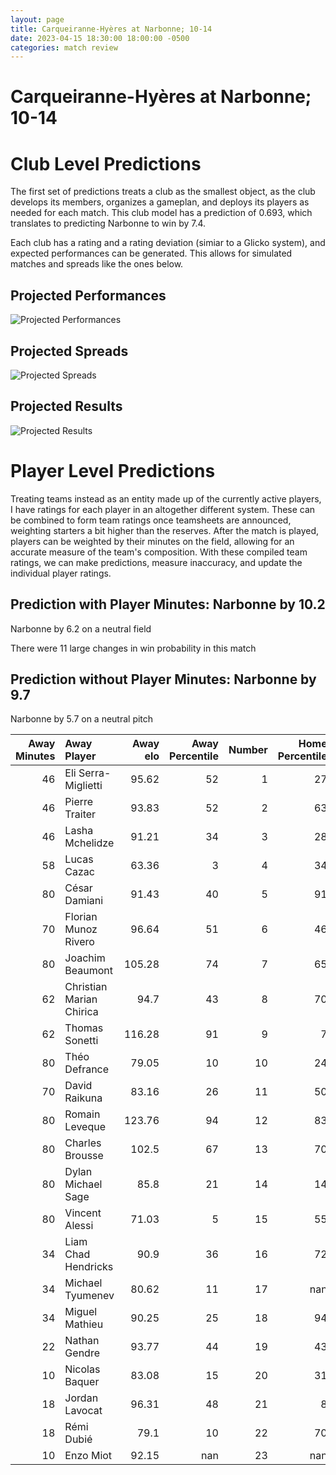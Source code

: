 ```yaml
---  
layout: page  
title: Carqueiranne-Hyères at Narbonne; 10-14  
date: 2023-04-15 18:30:00 18:00:00 -0500  
categories: match review  
---
```

# Carqueiranne-Hyères at Narbonne; 10-14

# Club Level Predictions


The first set of predictions treats a club as the smallest object, as the club develops its members, organizes a gameplan, and deploys its players as needed for each match. This club model has a prediction of 0.693, which translates to predicting Narbonne to win by 7.4.

Each club has a rating and a rating deviation (simiar to a Glicko system), and expected performances can be generated. This allows for simulated matches and spreads like the ones below.
## Projected Performances


![Projected Performances](plots/performances_2023-04-15-Narbonne-Carqueiranne-Hyères.png)
## Projected Spreads


![Projected Spreads](plots/spreads_2023-04-15-Narbonne-Carqueiranne-Hyères.png)
## Projected Results


![Projected Results](plots/resultbar_2023-04-15-Narbonne-Carqueiranne-Hyères.png)
# Player Level Predictions


Treating teams instead as an entity made up of the currently active players, I have ratings for each player in an altogether different system. These can be combined to form team ratings once teamsheets are announced, weighting starters a bit higher than the reserves. After the match is played, players can be weighted by their minutes on the field, allowing for an accurate measure of the team's composition. With these compiled team ratings, we can make predictions, measure inaccuracy, and update the individual player ratings.
## Prediction with Player Minutes: Narbonne by 10.2


Narbonne by 6.2 on a neutral field

There were 11 large changes in win probability in this match
## Prediction without Player Minutes: Narbonne by 9.7


Narbonne by 5.7 on a neutral pitch



|   Away Minutes | Away Player              |   Away elo |   Away Percentile |   Number |   Home Percentile |   Home elo | Home Player           |   Home Minutes |
|---------------:|:-------------------------|-----------:|------------------:|---------:|------------------:|-----------:|:----------------------|---------------:|
|             46 | Eli Serra-Miglietti      |      95.62 |                52 |        1 |                27 |      89.21 | Sylvain Abadie        |             25 |
|             46 | Pierre Traiter           |      93.83 |                52 |        2 |                63 |      98.6  | Christophe David      |             50 |
|             46 | Lasha Mchelidze          |      91.21 |                34 |        3 |                28 |      87.77 | Matthieu Loudet       |             25 |
|             58 | Lucas Cazac              |      63.36 |                 3 |        4 |                34 |      90.58 | Valentin Sese         |             80 |
|             80 | César Damiani            |      91.43 |                40 |        5 |                91 |     117.49 | Mauro Rebussone       |             38 |
|             70 | Florian Munoz Rivero     |      96.64 |                51 |        6 |                46 |      96.86 | Thibault Clauzade     |             80 |
|             80 | Joachim Beaumont         |     105.28 |                74 |        7 |                65 |     101    | Paul Belzons          |             80 |
|             62 | Christian Marian Chirica |      94.7  |                43 |        8 |                70 |     104.39 | Luke Nakobukobua      |             49 |
|             62 | Thomas Sonetti           |     116.28 |                91 |        9 |                 7 |      74.99 | Pierrick Nova         |             50 |
|             80 | Théo Defrance            |      79.05 |                10 |       10 |                24 |      87.19 | Tom Chauvet           |             80 |
|             70 | David Raikuna            |      83.16 |                26 |       11 |                50 |      95.8  | Pierre-Hugo Ducom     |             80 |
|             80 | Romain Leveque           |     123.76 |                94 |       12 |                83 |     111.57 | José Lima             |             80 |
|             80 | Charles Brousse          |     102.5  |                67 |       13 |                70 |     103.83 | Pierre Nueno          |             58 |
|             80 | Dylan Michael Sage       |      85.8  |                21 |       14 |                14 |      82.61 | Étienne Ducom         |             80 |
|             80 | Vincent Alessi           |      71.03 |                 5 |       15 |                55 |      98.09 | Paul Auradou          |             62 |
|             34 | Liam Chad Hendricks      |      90.9  |                36 |       16 |                72 |     102.51 | Geoffrey Moise        |             55 |
|             34 | Michael Tyumenev         |      80.62 |                11 |       17 |               nan |      96.06 | Gabriel Atlan         |             30 |
|             34 | Miguel Mathieu           |      90.25 |                25 |       18 |                94 |     118.11 | Théo Castinel         |             55 |
|             22 | Nathan Gendre            |      93.77 |                44 |       19 |                43 |      95.33 | Bill Caffo            |             31 |
|             10 | Nicolas Baquer           |      83.08 |                15 |       20 |                31 |      91.6  | Christopher Kaiser    |             30 |
|             18 | Jordan Lavocat           |      96.31 |                48 |       21 |                 8 |      75.74 | Flavien Nouhaillaguet |             42 |
|             18 | Rémi Dubié               |      79.1  |                10 |       22 |                70 |     106.53 | James Kane            |             18 |
|             10 | Enzo Miot                |      92.15 |               nan |       23 |               nan |      89.2  | Louis Balfet          |             22 |

